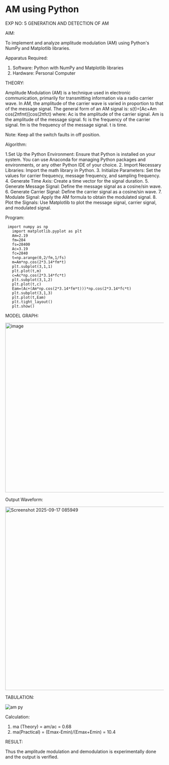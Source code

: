 
# AM using Python

EXP NO: 5 GENERATION AND DETECTION OF AM

AIM:

To implement and analyze amplitude modulation (AM) using Python's NumPy and Matplotlib libraries.

Apparatus Required:

1. Software: Python with NumPy and Matplotlib libraries 
2. Hardware: Personal Computer 

THEORY:

Amplitude Modulation (AM) is a technique used in electronic communication, primarily for transmitting information via a radio carrier wave. In AM, the amplitude of the carrier wave is varied in proportion to that of the message signal. The general form of an AM signal is:
                    s(t)=[Ac​+Am​cos(2πfm​t)]cos(2πfc​t)
                    where:
                    Ac is the amplitude of the carrier signal.
                    Am is the amplitude of the message signal.
                    fc is the frequency of the carrier signal.
                    fm is the frequency of the message signal.
                    t is time.

Note: Keep all the switch faults in off position.

Algorithm:

1.Set Up the Python Environment: Ensure that Python is installed on your system. You can use 
Anaconda for managing Python packages and environments, or any other Python IDE of your 
choice. 
2. Import Necessary Libraries: Import the math library in Python. 
3. Initialize Parameters: Set the values for carrier frequency, message frequency, and sampling 
frequency. 
4. Generate Time Axis: Create a time vector for the signal duration. 
5. Generate Message Signal: Define the message signal as a cosine/sin wave. 
6. Generate Carrier Signal: Define the carrier signal as a cosine/sin wave. 
7. Modulate Signal: Apply the AM formula to obtain the modulated signal. 
8. Plot the Signals: Use Matplotlib to plot the message signal, carrier signal, and modulated signal.
 
Program:
```
 import numpy as np
   import matplotlib.pyplot as plt
   Am=2.19
   fm=284
   fs=28400
   Ac=3.19
   fc=2840
   t=np.arange(0,2/fm,1/fs)
   m=Am*np.cos(2*3.14*fm*t)
   plt.subplot(3,1,1)
   plt.plot(t,m)
   c=Ac*np.cos(2*3.14*fc*t)
   plt.subplot(3,1,2)
   plt.plot(t,c)
   Eam=(Ac+(Am*np.cos(2*3.14*fm*t)))*np.cos(2*3.14*fc*t)
   plt.subplot(3,1,3)
   plt.plot(t,Eam)
   plt.tight_layout()
   plt.show()
```
MODEL GRAPH:

<img width="691" height="538" alt="image" src="https://github.com/user-attachments/assets/7e275ca3-650b-4ccf-96dc-2c95fa3d0ff9" />

Output Waveform:

<img width="768" height="582" alt="Screenshot 2025-09-17 085949" src="https://github.com/user-attachments/assets/c065f8d0-956d-41ad-ac6f-d1d300eab6f9" />


TABULATION:

![am py](https://github.com/user-attachments/assets/0b0aebaa-5335-438d-966c-df2bb145eb01)


Calculation:
   1. ma (Theory) = am/ac = 0.68
   2. ma(Practical) = (Emax-Emin)/(Emax+Emin) = 10.4

RESULT:

Thus the amplitude modulation and demodulation is experimentally done and the output is verified.








